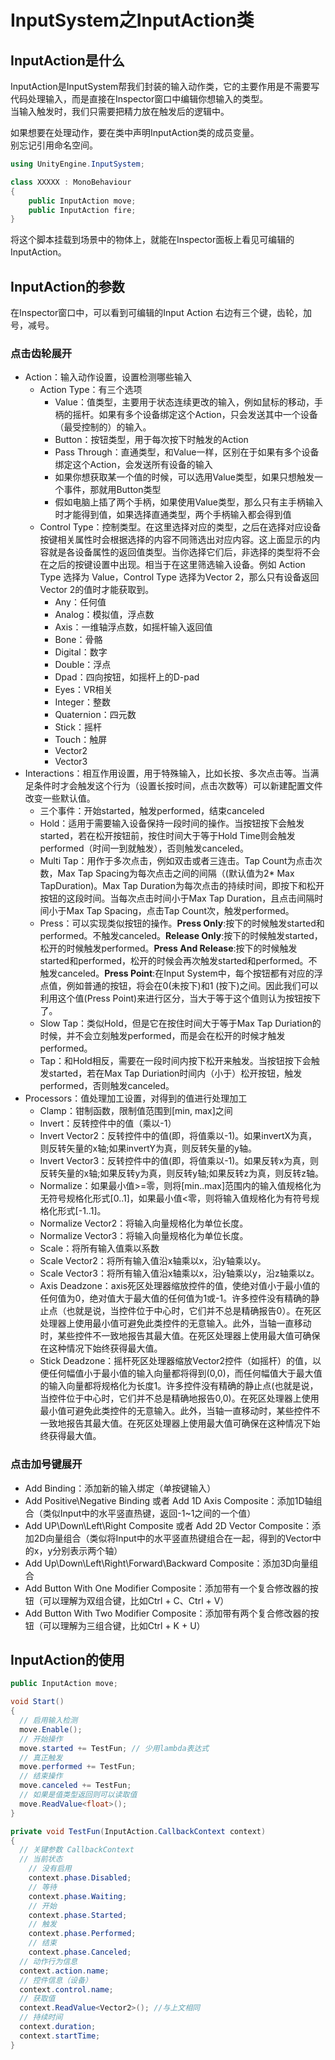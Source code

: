 # InputSystem之InputAction类

## InputAction是什么

InputAction是InputSystem帮我们封装的输入动作类，它的主要作用是不需要写代码处理输入，而是直接在Inspector窗口中编辑你想输入的类型。\
当输入触发时，我们只需要把精力放在触发后的逻辑中。

如果想要在处理动作，要在类中声明InputAction类的成员变量。\
别忘记引用命名空间。

```csharp
using UnityEngine.InputSystem;

class XXXXX : MonoBehaviour
{
    public InputAction move;
    public InputAction fire;
}
```

将这个脚本挂载到场景中的物体上，就能在Inspector面板上看见可编辑的InputAction。

## InputAction的参数

在Inspector窗口中，可以看到可编辑的Input Action 右边有三个键，齿轮，加号，减号。

### 点击齿轮展开

- Action：输入动作设置，设置检测哪些输入
  - Action Type：有三个选项
    - Value：值类型，主要用于状态连续更改的输入，例如鼠标的移动，手柄的摇杆。如果有多个设备绑定这个Action，只会发送其中一个设备（最受控制的）的输入。
    - Button：按钮类型，用于每次按下时触发的Action
    - Pass Through：直通类型，和Value一样，区别在于如果有多个设备绑定这个Action，会发送所有设备的输入
    - 如果你想获取某一个值的时候，可以选用Value类型，如果只想触发一个事件，那就用Button类型
    - 假如电脑上插了两个手柄，如果使用Value类型，那么只有主手柄输入时才能得到值，如果选择直通类型，两个手柄输入都会得到值
  - Control Type：控制类型。在这里选择对应的类型，之后在选择对应设备按键相关属性时会根据选择的内容不同筛选出对应内容。这上面显示的内容就是各设备属性的返回值类型。当你选择它们后，非选择的类型将不会在之后的按键设置中出现。相当于在这里筛选输入设备。例如 Action Type 选择为 Value，Control Type 选择为Vector 2，那么只有设备返回Vector 2的值时才能获取到。
    - Any：任何值
    - Analog：模拟值，浮点数
    - Axis：一维轴浮点数，如摇杆输入返回值
    - Bone：骨骼
    - Digital：数字
    - Double：浮点
    - Dpad：四向按钮，如摇杆上的D-pad
    - Eyes：VR相关
    - Integer：整数
    - Quaternion：四元数
    - Stick：摇杆
    - Touch：触屏
    - Vector2
    - Vector3
- Interactions：相互作用设置，用于特殊输入，比如长按、多次点击等。当满足条件时才会触发这个行为（设置长按时间，点击次数等）可以新建配置文件改变一些默认值。
  - 三个事件：开始started，触发performed，结束canceled
  - Hold：适用于需要输入设备保持一段时间的操作。当按钮按下会触发started，若在松开按钮前，按住时间大于等于Hold Time则会触发performed（时间一到就触发），否则触发canceled。
  - Multi Tap：用作于多次点击，例如双击或者三连击。Tap Count为点击次数，Max Tap Spacing为每次点击之间的间隔（(默认值为2* Max TapDuration)。Max Tap Duration为每次点击的持续时间，即按下和松开按钮的这段时间。当每次点击时间小于Max Tap Duration，且点击间隔时间小于Max Tap Spacing，点击Tap Count次，触发performed。
  - Press：可以实现类似按钮的操作。**Press Only**:按下的时候触发started和performed。不触发canceled。**Release Only**:按下的时候触发started，松开的时候触发performed。**Press And Release**:按下的时候触发started和performed，松开的时候会再次触发started和performed。不触发canceled。**Press Point**:在Input System中，每个按钮都有对应的浮点值，例如普通的按钮，将会在0(未按下)和1 (按下)之间。因此我们可以利用这个值(Press Point)来进行区分，当大于等于这个值则认为按钮按下了。 
  - Slow Tap：类似Hold，但是它在按住时间大于等于Max Tap Duriation的时候，并不会立刻触发performed，而是会在松开的时候才触发performed。
  - Tap：和Hold相反，需要在一段时间内按下松开来触发。当按钮按下会触发started，若在Max Tap Duriation时间内（小于）松开按钮，触发performed，否则触发canceled。
- Processors：值处理加工设置，对得到的值进行处理加工
  - Clamp：钳制函数，限制值范围到[min, max]之间
  - Invert：反转控件中的值（乘以-1）
  - Invert Vector2：反转控件中的值(即，将值乘以-1)。如果invertX为真，则反转矢量的x轴;如果invertY为真，则反转矢量的y轴。
  - Invert Vector3：反转控件中的值(即，将值乘以-1)。如果反转x为真，则反转矢量的x轴;如果反转y为真，则反转y轴;如果反转z为真，则反转z轴。
  - Normalize：如果最小值>=零，则将[min..max]范围内的输入值规格化为无符号规格化形式[0..1]，如果最小值<零，则将输入值规格化为有符号规格化形式[-1..1]。
  - Normalize Vector2：将输入向量规格化为单位长度。
  - Normalize Vector3：将输入向量规格化为单位长度。
  - Scale：将所有输入值乘以系数
  - Scale Vector2：将所有输入值沿x轴乘以x，沿y轴乘以y。
  - Scale Vector3：将所有输入值沿x轴乘以x，沿y轴乘以y，沿z轴乘以z。
  - Axis Deadzone：axis死区处理器缩放控件的值，使绝对值小于最小值的任何值为0，绝对值大于最大值的任何值为1或-1。许多控件没有精确的静止点（也就是说，当控件位于中心时，它们并不总是精确报告0）。在死区处理器上使用最小值可避免此类控件的无意输入。此外，当轴一直移动时，某些控件不一致地报告其最大值。在死区处理器上使用最大值可确保在这种情况下始终获得最大值。
  - Stick Deadzone：摇杆死区处理器缩放Vector2控件（如摇杆）的值，以便任何幅值小于最小值的输入向量都将得到(0,0)，而任何幅值大于最大值的输入向量都将规格化为长度1。许多控件没有精确的静止点(也就是说，当控件位于中心时，它们并不总是精确地报告0,0)。在死区处理器上使用最小值可避免此类控件的无意输入。此外，当轴一直移动时，某些控件不一致地报告其最大值。在死区处理器上使用最大值可确保在这种情况下始终获得最大值。

### 点击加号键展开

- Add Binding：添加新的输入绑定（单按键输入）
- Add Positive\Negative Binding 或者 Add 1D Axis Composite：添加1D轴组合（类似Input中的水平竖直热键，返回-1~1之间的一个值）
- Add UP\Down\Left\Right Composite 或者 Add 2D Vector Composite：添加2D向量组合（类似将Input中的水平竖直热键组合在一起，得到的Vector中的x，y分别表示两个轴）
- Add Up\Down\Left\Right\Forward\Backward Composite：添加3D向量组合
- Add Button With One Modifier Composite：添加带有一个复合修改器的按钮（可以理解为双组合键，比如Ctrl + C、Ctrl + V）
- Add Button With Two Modifier Composite：添加带有两个复合修改器的按钮（可以理解为三组合键，比如Ctrl + K + U）

## InputAction的使用

```csharp
public InputAction move;

void Start()
{
  // 启用输入检测
  move.Enable(); 
  // 开始操作
  move.started += TestFun; // 少用lambda表达式
  // 真正触发
  move.performed += TestFun; 
  // 结束操作
  move.canceled += TestFun;
  // 如果是值类型返回则可以读取值
  move.ReadValue<float>();
}

private void TestFun(InputAction.CallbackContext context)
{
  // 关键参数 CallbackContext
  // 当前状态
    // 没有启用
    context.phase.Disabled;
    // 等待
    context.phase.Waiting;
    // 开始
    context.phase.Started;
    // 触发
    context.phase.Performed;
    // 结束
    context.phase.Canceled;
  // 动作行为信息
  context.action.name;
  // 控件信息（设备）
  context.control.name;
  // 获取值
  context.ReadValue<Vector2>(); //与上文相同
  // 持续时间
  context.duration;
  context.startTime;
}
```
